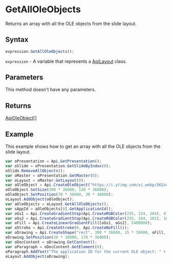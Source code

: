 # GetAllOleObjects

Returns an array with all the OLE objects from the slide layout.

## Syntax

```javascript
expression.GetAllOleObjects();
```

`expression` - A variable that represents a [ApiLayout](../ApiLayout.md) class.

## Parameters

This method doesn't have any parameters.

## Returns

[ApiOleObject[]](../../ApiOleObject/ApiOleObject.md)

## Example

This example shows how to get an array with all the OLE objects from the slide layout.

```javascript editor-pptx
var oPresentation = Api.GetPresentation();
var oSlide = oPresentation.GetSlideByIndex(0);
oSlide.RemoveAllObjects();
var oMaster = oPresentation.GetMaster(0);
var oLayout = oMaster.GetLayout(0);
var oOleObject = Api.CreateOleObject("https://i.ytimg.com/vi_webp/SKGz4pmnpgY/sddefault.webp", 130 * 36000, 90 * 36000, "https://youtu.be/SKGz4pmnpgY", "asc.{38E022EA-AD92-45FC-B22B-49DF39746DB4}");
oOleObject.SetSize(200 * 36000, 130 * 36000);
oOleObject.SetPosition(70 * 36000, 30 * 36000);
oLayout.AddObject(oOleObject);
var aOleObjects = oLayout.GetAllOleObjects();
var sAppId = aOleObjects[0].GetApplicationId();
var oGs1 = Api.CreateGradientStop(Api.CreateRGBColor(255, 224, 204), 0);
var oGs2 = Api.CreateGradientStop(Api.CreateRGBColor(255, 164, 101), 100000);
var oFill = Api.CreateLinearGradientFill([oGs1, oGs2], 5400000);
var oStroke = Api.CreateStroke(0, Api.CreateNoFill());
var oDrawing = Api.CreateShape("rect", 300 * 36000, 15 * 36000, oFill, oStroke);
oDrawing.SetPosition(20 * 36000, 170 * 36000);
var oDocContent = oDrawing.GetContent();
var oParagraph = oDocContent.GetElement(0);
oParagraph.AddText("The application ID for the current OLE object: " + sAppId);
oLayout.AddObject(oDrawing);
```
